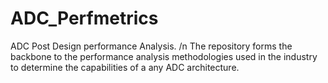 # ADC_Perfmetrics
ADC Post Design performance Analysis.
/n
The repository forms the backbone to the performance analysis methodologies used in the industry to determine the capabilities of a any ADC architecture. 
 
